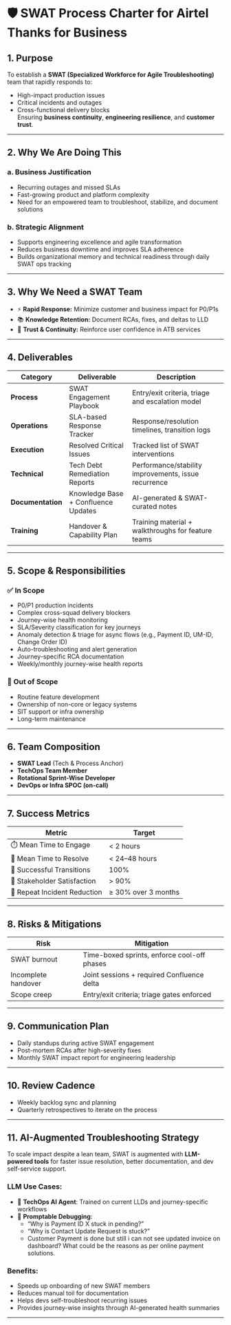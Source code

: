 # 🛡️ SWAT Process Charter for Airtel Thanks for Business

## 1. Purpose  
To establish a **SWAT (Specialized Workforce for Agile Troubleshooting)** team that rapidly responds to:
- High-impact production issues  
- Critical incidents and outages  
- Cross-functional delivery blocks  
Ensuring **business continuity**, **engineering resilience**, and **customer trust**.

---

## 2. Why We Are Doing This  

### a. Business Justification  
- Recurring outages and missed SLAs  
- Fast-growing product and platform complexity  
- Need for an empowered team to troubleshoot, stabilize, and document solutions

### b. Strategic Alignment  
- Supports engineering excellence and agile transformation  
- Reduces business downtime and improves SLA adherence  
- Builds organizational memory and technical readiness through daily SWAT ops tracking

---

## 3. Why We Need a SWAT Team  
- ⚡ **Rapid Response:** Minimize customer and business impact for P0/P1s  
- 📚 **Knowledge Retention:** Document RCAs, fixes, and deltas to LLD  
- 🤝 **Trust & Continuity:** Reinforce user confidence in ATB services  

---

## 4. Deliverables  

| Category       | Deliverable                      | Description |
|----------------|----------------------------------|-------------|
| **Process**    | SWAT Engagement Playbook         | Entry/exit criteria, triage and escalation model |
| **Operations** | SLA-based Response Tracker       | Response/resolution timelines, transition logs |
| **Execution**  | Resolved Critical Issues         | Tracked list of SWAT interventions |
| **Technical**  | Tech Debt Remediation Reports    | Performance/stability improvements, issue recurrence |
| **Documentation** | Knowledge Base + Confluence Updates | AI-generated & SWAT-curated notes |
| **Training**   | Handover & Capability Plan       | Training material + walkthroughs for feature teams |

---

## 5. Scope & Responsibilities  

### ✅ In Scope  
- P0/P1 production incidents  
- Complex cross-squad delivery blockers  
- Journey-wise health monitoring  
- SLA/Severity classification for key journeys  
- Anomaly detection & triage for async flows (e.g., Payment ID, UM-ID, Change Order ID)  
- Auto-troubleshooting and alert generation  
- Journey-specific RCA documentation  
- Weekly/monthly journey-wise health reports

### 🚫 Out of Scope  
- Routine feature development  
- Ownership of non-core or legacy systems  
- SIT support or infra ownership  
- Long-term maintenance

---

## 6. Team Composition  

- **SWAT Lead** (Tech & Process Anchor)  
- **TechOps Team Member**  
- **Rotational Sprint-Wise Developer**  
- **DevOps or Infra SPOC (on-call)**  

---

## 7. Success Metrics  

| Metric                        | Target                   |
|------------------------------|--------------------------|
| ⏱️ Mean Time to Engage       | < 2 hours                |
| 🔧 Mean Time to Resolve      | < 24–48 hours            |
| 🔄 Successful Transitions    | 100%                     |
| 💬 Stakeholder Satisfaction  | > 90%                    |
| 🔁 Repeat Incident Reduction | ≥ 30% over 3 months      |

---

## 8. Risks & Mitigations  

| Risk                          | Mitigation                                  |
|-------------------------------|---------------------------------------------|
| SWAT burnout                  | Time-boxed sprints, enforce cool-off phases |
| Incomplete handover           | Joint sessions + required Confluence delta  |
| Scope creep                   | Entry/exit criteria; triage gates enforced  |

---

## 9. Communication Plan  
- Daily standups during active SWAT engagement  
- Post-mortem RCAs after high-severity fixes  
- Monthly SWAT impact report for engineering leadership  

---

## 10. Review Cadence  
- Weekly backlog sync and planning  
- Quarterly retrospectives to iterate on the process  

---

## 11. AI-Augmented Troubleshooting Strategy  

To scale impact despite a lean team, SWAT is augmented with **LLM-powered tools** for faster issue resolution, better documentation, and dev self-service support.

### LLM Use Cases: 
- 🧠 **TechOps AI Agent**: Trained on current LLDs and journey-specific workflows  
- 🤖 **Promptable Debugging**:
  - “Why is Payment ID X stuck in pending?”  
  - “Why is Contact Update Request is stuck?”  
  - Customer Payment is done but still i can not see updated invoice on dashboard? What could be the reasons as per online payment solutions.

### Benefits:
- Speeds up onboarding of new SWAT members  
- Reduces manual toil for documentation  
- Helps devs self-troubleshoot recurring issues  
- Provides journey-wise insights through AI-generated health summaries

---
